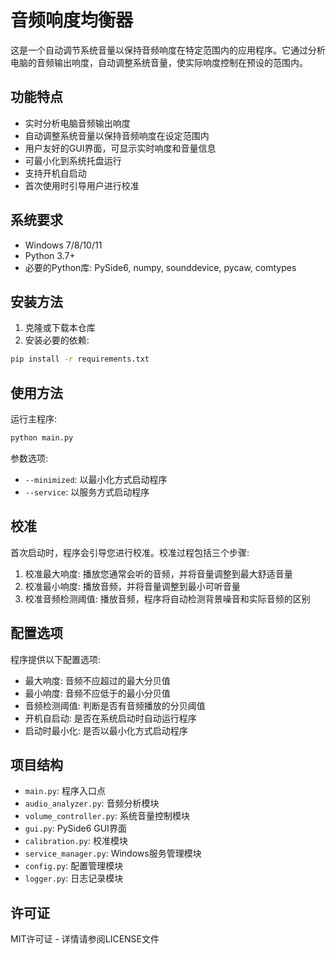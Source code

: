 # 音频响度均衡器

这是一个自动调节系统音量以保持音频响度在特定范围内的应用程序。它通过分析电脑的音频输出响度，自动调整系统音量，使实际响度控制在预设的范围内。

## 功能特点

- 实时分析电脑音频输出响度
- 自动调整系统音量以保持音频响度在设定范围内
- 用户友好的GUI界面，可显示实时响度和音量信息
- 可最小化到系统托盘运行
- 支持开机自启动
- 首次使用时引导用户进行校准

## 系统要求

- Windows 7/8/10/11
- Python 3.7+
- 必要的Python库: PySide6, numpy, sounddevice, pycaw, comtypes

## 安装方法

1. 克隆或下载本仓库
2. 安装必要的依赖:

```bash
pip install -r requirements.txt
```

## 使用方法

运行主程序:

```bash
python main.py
```

参数选项:
- `--minimized`: 以最小化方式启动程序
- `--service`: 以服务方式启动程序

## 校准

首次启动时，程序会引导您进行校准。校准过程包括三个步骤:

1. 校准最大响度: 播放您通常会听的音频，并将音量调整到最大舒适音量
2. 校准最小响度: 播放音频，并将音量调整到最小可听音量
3. 校准音频检测阈值: 播放音频，程序将自动检测背景噪音和实际音频的区别

## 配置选项

程序提供以下配置选项:

- 最大响度: 音频不应超过的最大分贝值
- 最小响度: 音频不应低于的最小分贝值
- 音频检测阈值: 判断是否有音频播放的分贝阈值
- 开机自启动: 是否在系统启动时自动运行程序
- 启动时最小化: 是否以最小化方式启动程序

## 项目结构

- `main.py`: 程序入口点
- `audio_analyzer.py`: 音频分析模块
- `volume_controller.py`: 系统音量控制模块
- `gui.py`: PySide6 GUI界面
- `calibration.py`: 校准模块
- `service_manager.py`: Windows服务管理模块
- `config.py`: 配置管理模块
- `logger.py`: 日志记录模块

## 许可证

MIT许可证 - 详情请参阅LICENSE文件